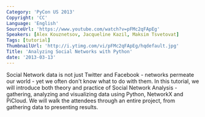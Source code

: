 ```yaml
---
Category: 'PyCon US 2013'
Copyright: 'CC'
Language: 'English'
SourceUrl: 'https://www.youtube.com/watch?v=pFMc2qFApEg'
Speakers: [Alex Kouznetsov, Jacqueline Kazil, Maksim Tsvetovat]
Tags: [tutorial]
ThumbnailUrl: 'http://i.ytimg.com/vi/pFMc2qFApEg/hqdefault.jpg'
Title: 'Analyzing Social Networks with Python'
date: '2013-03-13'
---
```

Social Network data is not just Twitter and Facebook - networks permeate our world - yet we often don't know what to do with them. In this tutorial, we will introduce both theory and practice of Social Network Analysis - gathering, analyzing and visualizing data using Python, NetworkX and PiCloud. We will walk the attendees through an entire project, from gathering data to presenting results.